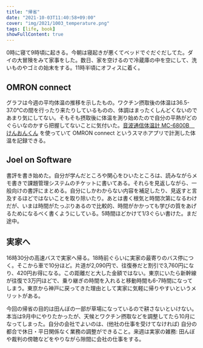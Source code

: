 ```yaml
---
title: "帰省"
date: "2021-10-03T11:40:58+09:00"
cover: "img/2021/1003_temperature.png"
tags: [life, book]
showFullContent: true
---
```


0時に寝て9時頃に起きる。今朝は寝起きが悪くてベッドでぐだぐだしてた。ダイの大冒険をみて家事をした。数日、家を空けるので冷蔵庫の中を空にして、洗いものやゴミの始末をする。11時半頃にオフィスに着く。

## OMRON connect

グラフは今週の平均体温の推移を示したもの。ワクチン摂取後の体温は36.5-37.0℃の間を行ったり来たりしているものの、体調はまったくしんどくないのであまり気にしてない。そもそも摂取後に体温を測り始めたので自分の平熱がどのぐらいなのかすら把握してないことに気付いた。[音波通信体温計 MC-6800B　けんおんくん](https://www.healthcare.omron.co.jp/product/mc/mc-6800b.html) を使っていて OMRON connect というスマホアプリで計測した体温を記録できる。

## Joel on Software

書評を書き始めた。自分が学んだところや関心をひいたところは、読みながらメモ書きで課題管理システムのチケットに書いてある。それらを見返しながら、一般向けの書評にまとめる。自分にしかわからない内容を補足したり、見返すと言及するほどではないことを取り除いたり。あとは書く根気と時間次第になるわけだが、いまは時間がたっぷりあるので比較的、時間がかかっても学びの質をあげるためになるべく書くようにしている。5時間ほどかけて1/3ぐらい書けた。まだ途中。

## 実家へ

16時30分の高速バスで実家へ帰る。18時前ぐらいに実家の最寄りのバス停につく。そこから車で10分ほど。片道が2,090円で、往復券だと割引で3,760円になり、420円お得になる。この距離だと大した金額ではない。東京にいたら新幹線が往復で3万円ほどで、乗り継ぎの時間を入れると移動時間も6-7時間になってしまう。東京から神戸に戻ってきた理由として実家に気軽に帰りやすいというメリットがある。

今回の帰省の目的は田んぼの一部が草場になっているので耕さないといけない。本当は9月中にやりたかったが、天候とワクチン摂取などを調整してたら10月になってしまった。自分の会社でよいのは、(他社の仕事を受けてなければ) 自分の都合で休日・平日関係なく業務の調整ができること。来週は実家の雑務: 田んぼや裁判の傍聴などをやりながら隙間に会社の仕事をする。

